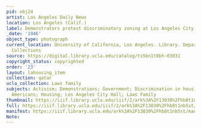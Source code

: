 ```yaml
---
pid: obj24
artist: Los Angeles Daily News
location: Los Angeles (Calif.)
label: Demonstrators protest discriminatory zoning at Los Angeles City Hall, 1946
_date: '1946'
object_type: photograph
current_location: University of California, Los Angeles. Library. Department of Special
  Collections
source: https://digital.library.ucla.edu/catalog/ts5bn1t8bh-03031
copyright_status: copyrighted
order: '23'
layout: lahousing_item
collection: qatar
ucla_collection: Laws family
subjects: Activism; Demonstrations; Government; Discrimination in housing; African
  Americans; Housing; Los Angeles City Hall; Laws Family
thumbnail: https://iiif.library.ucla.edu/iiif/2/ark%3A%2F13030%2Fhb8t1nb5st/full/250,/0/default.jpg
full: https://iiif.library.ucla.edu/iiif/2/ark%3A%2F13030%2Fhb8t1nb5st/full/full/0/default.jpg
manifest: https://iiif.library.ucla.edu/ark%3A%2F13030%2Fhb8t1nb5st/manifest
Note: 
---
```

